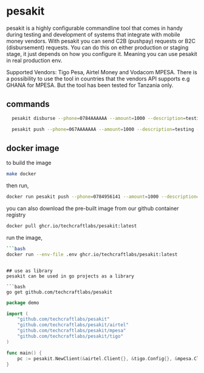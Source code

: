 # pesakit
pesakit is a highly configurable commandline tool that comes in handy during testing and
development of systems that integrate with mobile money vendors. With pesakit you can send
C2B (pushpay) requests or B2C (disbursement) requests. You can do this on either production
or staging stage, it just depends on how you configure it. Meaning you can use pesakit in
real production env.


Supported Vendors: Tigo Pesa, Airtel Money and Vodacom MPESA. There is a possibility to use
the tool in countries that the vendors API supports e.g GHANA for MPESA. But the tool has been
tested for Tanzania only.

## commands
```bash
  pesakit disburse --phone=0784AAAAAA --amount=1000 --description=testing --id=BAGATATSVSNSUXNJ  
```

```bash
  pesakit push --phone=067AAAAAAA --amount=1000 --description=testing --reference=BAGATATSVSNSUXNJ    
```

## docker image

to build the image

```bash
make docker
```
then run,

```bash
docker run pesakit push --phone=0784956141 --amount=1000 --description=testing --id=BAGATsjksndhjSNSUXNJ  
```

you can also download the pre-built image from our github container registry

```bash
docker pull ghcr.io/techcraftlabs/pesakit:latest

```
run the image,
```bash
```bash
docker run --env-file .env ghcr.io/techcraftlabs/pesakit:latest

```

```

## use as library
pesakit can be used in go projects as a library

```bash
go get github.com/techcraftlabs/pesakit
```

```go
package demo

import (
	"github.com/techcraftlabs/pesakit"
	"github.com/techcraftlabs/pesakit/airtel"
	"github.com/techcraftlabs/pesakit/mpesa"
	"github.com/techcraftlabs/pesakit/tigo"
)

func main() {
	pc := pesakit.NewClient(&airtel.Client{}, &tigo.Config{}, &mpesa.Client{})
}


```
